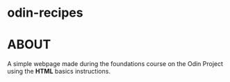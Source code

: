 # odin-recipes

# ABOUT

A simple webpage made during the foundations course on the Odin Project using the **HTML** basics instructions. 